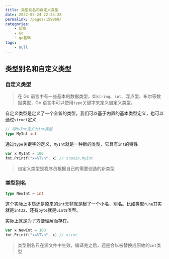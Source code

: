 ```yaml
---
title: 类型别名和自定义类型
date: 2022-05-24 22:34:28
permalink: /pages/1599b9/
categories:
    - 后端
    - Go
    - go基础
tags:
    - null
---
```


## 类型别名和自定义类型

### 自定义类型

> 在 Go 语言中有一些基本的数据类型，如`string`、`int`、浮点型、布尔等数据类型，Go 语言中可以使用`type`关键字来定义自定义类型。

自定义类型是定义了一个全新的类型。我们可以基于内置的基本类型定义，也可以通过`struct`定义

```go
// 将MyInt定义为int类型
type MyInt int
```

通过`type`关键字的定义，`MyInt`就是一种新的类型，它具有`int`的特性

```go
var x MyInt = 100
fmt.Printf("x=%T\n", x) // x:main.MyInt
```

> 自定义类型是程序员根据自己的需要创造的新类型

### 类型别名

```go
type NewInt = int
```

这个实际上本质还是原来的`int`无非就是起了一个小名，别名。比如类型`rune`其实就是`int32`，还有`byte`就是`uint8`类型。

实际上就是为了方便理解而存在。

```go
var x NewInt = 100
fmt.Printf("x=%T\n", x) // x:int
```

> 类型别名只在源文件中生效，编译完之后，还是会以被替换成原始的`int`类型
